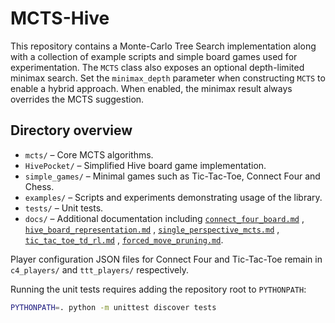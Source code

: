 # MCTS-Hive

This repository contains a Monte-Carlo Tree Search implementation along with a collection of example scripts and simple board games used for experimentation. The `MCTS` class also exposes an optional depth-limited minimax search. Set the `minimax_depth` parameter when constructing `MCTS` to enable a hybrid approach. When enabled, the minimax result always overrides the MCTS suggestion.

## Directory overview

- `mcts/` – Core MCTS algorithms.
- `HivePocket/` – Simplified Hive board game implementation.
- `simple_games/` – Minimal games such as Tic-Tac-Toe, Connect Four and Chess.
- `examples/` – Scripts and experiments demonstrating usage of the library.
- `tests/` – Unit tests.
- `docs/` – Additional documentation including [`connect_four_board.md`](docs/connect_four_board.md)
  , [`hive_board_representation.md`](docs/hive_board_representation.md)
  , [`single_perspective_mcts.md`](docs/single_perspective_mcts.md)
  , [`tic_tac_toe_td_rl.md`](docs/tic_tac_toe_td_rl.md)
  , [`forced_move_pruning.md`](docs/forced_move_pruning.md).

Player configuration JSON files for Connect Four and Tic-Tac-Toe remain in `c4_players/` and `ttt_players/` respectively.

Running the unit tests requires adding the repository root to `PYTHONPATH`:

```bash
PYTHONPATH=. python -m unittest discover tests
```
